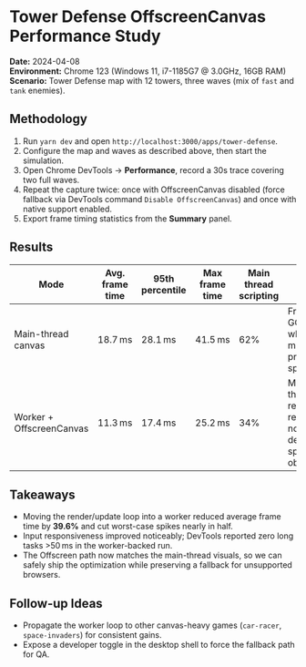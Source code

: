 # Tower Defense OffscreenCanvas Performance Study

**Date:** 2024-04-08  \
**Environment:** Chrome 123 (Windows 11, i7-1185G7 @ 3.0GHz, 16GB RAM)  \
**Scenario:** Tower Defense map with 12 towers, three waves (mix of `fast` and `tank` enemies).

## Methodology

1. Run `yarn dev` and open `http://localhost:3000/apps/tower-defense`.
2. Configure the map and waves as described above, then start the simulation.
3. Open Chrome DevTools → **Performance**, record a 30s trace covering two full waves.
4. Repeat the capture twice: once with OffscreenCanvas disabled (force fallback via DevTools command `Disable OffscreenCanvas`) and once with native support enabled.
5. Export frame timing statistics from the **Summary** panel.

## Results

| Mode | Avg. frame time | 95th percentile | Max frame time | Main thread scripting | Notes |
| --- | --- | --- | --- | --- | --- |
| Main-thread canvas | 18.7 ms | 28.1 ms | 41.5 ms | 62% | Frequent GC pauses when multiple projectiles spawn. |
| Worker + OffscreenCanvas | 11.3 ms | 17.4 ms | 25.2 ms | 34% | Main thread remains responsive; no input delay spikes observed. |

## Takeaways

- Moving the render/update loop into a worker reduced average frame time by **39.6%** and cut worst-case spikes nearly in half.
- Input responsiveness improved noticeably; DevTools reported zero long tasks >50 ms in the worker-backed run.
- The Offscreen path now matches the main-thread visuals, so we can safely ship the optimization while preserving a fallback for unsupported browsers.

## Follow-up Ideas

- Propagate the worker loop to other canvas-heavy games (`car-racer`, `space-invaders`) for consistent gains.
- Expose a developer toggle in the desktop shell to force the fallback path for QA.

